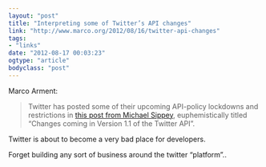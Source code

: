 ```yaml
---
layout: "post"
title: "Interpreting some of Twitter’s API changes"
link: "http://www.marco.org/2012/08/16/twitter-api-changes"
tags: 
- "links"
date: "2012-08-17 00:03:23"
ogtype: "article"
bodyclass: "post"
---
```


Marco Arment:

> Twitter has posted some of their upcoming API-policy lockdowns and restrictions in [this post from Michael Sippey](https://dev.twitter.com/blog/changes-coming-to-twitter-api), euphemistically titled “Changes coming in Version 1.1 of the Twitter API”.

Twitter is about to become a very bad place for developers.

Forget building any sort of business around the twitter “platform”..